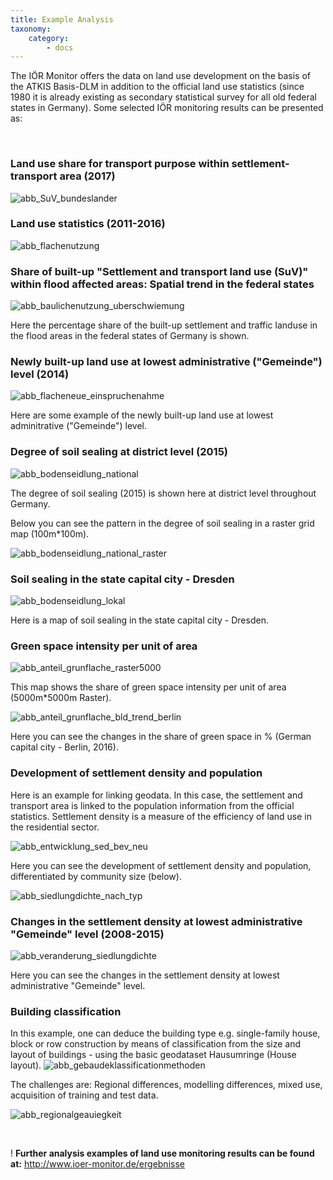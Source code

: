 ```yaml
---
title: Example Analysis
taxonomy:
    category:
        - docs
---
```


The IÖR Monitor offers the data on land use development on the basis of the ATKIS Basis-DLM in addition to the official land use statistics (since 1980 it is already existing as secondary statistical survey for all old federal states in Germany). Some selected IÖR monitoring results can be presented as:

<br/>

### Land use share for transport purpose within settlement-transport area (2017)

![abb_SuV_bundeslander](abb_SuV_bundeslander.png)


### Land use statistics (2011-2016)


![abb_flachenutzung](abb_flachenutzung.png)

### Share of built-up "Settlement and transport land use (SuV)" within flood affected areas: Spatial trend in the federal states

![abb_baulichenutzung_uberschwiemung](abb_baulichenutzung_uberschwiemung.png)

<!---<style>iframe{max-width: 600px; width: 100%; height: 500px; max-height: 600px}</style> <iframe src="https://h5p.org/h5p/embed/708933" width="100%" max-width=600 max-height="600" height=400 frameborder="0" allowfullscreen="allowfullscreen"></iframe>-->

Here  the percentage share of the built-up settlement and traffic landuse in the flood areas in the federal states of Germany is shown.

### Newly built-up land use at lowest administrative ("Gemeinde") level (2014)
![abb_flacheneue_einspruchenahme](abb_flacheneue_einspruchenahme.png)

Here are some example of the newly built-up land use at  lowest adminitrative ("Gemeinde") level.


### Degree of soil sealing at district level (2015)
![abb_bodenseidlung_national](abb_bodenseidlung_national.png)

The degree of soil sealing (2015) is shown here at district level throughout Germany.

Below you can see the pattern in the degree of soil sealing in a raster grid map (100m*100m).

![abb_bodenseidlung_national_raster](abb_bodenseidlung_national_raster.png)

### Soil sealing in the state capital city - Dresden
![abb_bodenseidlung_lokal](abb_bodenseidlung_lokal.png)

Here is a map of soil sealing in the state capital city - Dresden.

### Green space intensity per unit of area
![abb_anteil_grunflache_raster5000](abb_anteil_grunflache_raster5000.png)

This map shows the share of green space intensity per unit of area (5000m*5000m Raster).

![abb_anteil_grunflache_bld_trend_berlin](abb_anteil_grunflache_bld_trend_berlin.png)

Here you can see the changes in the share of green space in % (German capital city - Berlin, 2016).

### Development of settlement density and population
Here is an example for linking geodata. In this case, the settlement and transport area is linked to the population information from the official statistics. Settlement density is a measure of the efficiency of land use in the residential sector.

![abb_entwicklung_sed_bev_neu](abb_entwicklung_sed_bev_neu.png)

Here you can see the development of settlement density and population, differentiated by community size (below).


![abb_siedlungdichte_nach_typ](abb_siedlungdichte_nach_typ.png)


### Changes in the settlement density at lowest administrative "Gemeinde" level (2008-2015)
![abb_veranderung_siedlungdichte](abb_veranderung_siedlungdichte.png)

Here you can see the changes in the settlement density at lowest administrative "Gemeinde" level.

### Building classification
In this example, one can deduce the building type e.g. single-family house, block or row construction by means of classification from the size and layout of buildings - using the basic geodataset Hausumringe (House layout).
![abb_gebaudeklassificationmethoden](abb_gebaudeklassificationmethoden.png)

The challenges are: Regional differences, modelling differences, mixed use, acquisition of training and test data.

![abb_regionalgeauiegkeit](abb_regionalgeauiegkeit.png)

<br/>

! **Further analysis examples of land use monitoring results can be found at:**   http://www.ioer-monitor.de/ergebnisse
